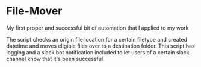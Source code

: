 # File-Mover
My first proper and successful bit of automation that I applied to my work

The script checks an origin file location for a certain filetype and created datetime and moves eligible files over to a destination folder. This script has logging and a slack bot notification included to let users of a certain slack channel know that it's been successful.
